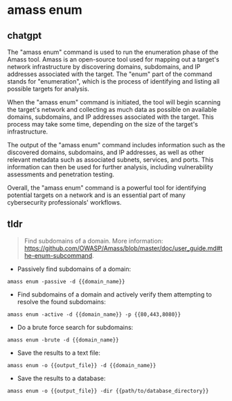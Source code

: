 # amass enum 
## chatgpt 
The "amass enum" command is used to run the enumeration phase of the Amass tool. Amass is an open-source tool used for mapping out a target's network infrastructure by discovering domains, subdomains, and IP addresses associated with the target. The "enum" part of the command stands for "enumeration", which is the process of identifying and listing all possible targets for analysis.

When the "amass enum" command is initiated, the tool will begin scanning the target's network and collecting as much data as possible on available domains, subdomains, and IP addresses associated with the target. This process may take some time, depending on the size of the target's infrastructure.

The output of the "amass enum" command includes information such as the discovered domains, subdomains, and IP addresses, as well as other relevant metadata such as associated subnets, services, and ports. This information can then be used for further analysis, including vulnerability assessments and penetration testing.

Overall, the "amass enum" command is a powerful tool for identifying potential targets on a network and is an essential part of many cybersecurity professionals' workflows. 

## tldr 
 
> Find subdomains of a domain.
> More information: <https://github.com/OWASP/Amass/blob/master/doc/user_guide.md#the-enum-subcommand>.

- Passively find subdomains of a domain:

`amass enum -passive -d {{domain_name}}`

- Find subdomains of a domain and actively verify them attempting to resolve the found subdomains:

`amass enum -active -d {{domain_name}} -p {{80,443,8080}}`

- Do a brute force search for subdomains:

`amass enum -brute -d {{domain_name}}`

- Save the results to a text file:

`amass enum -o {{output_file}} -d {{domain_name}}`

- Save the results to a database:

`amass enum -o {{output_file}} -dir {{path/to/database_directory}}`
